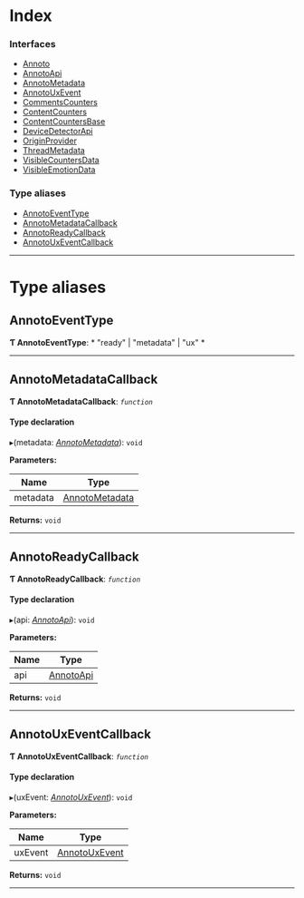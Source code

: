 

# Index

### Interfaces

* [Annoto](../interfaces/annoto.annoto-1.md)
* [AnnotoApi](../interfaces/annoto.annotoapi.md)
* [AnnotoMetadata](../interfaces/annoto.annotometadata.md)
* [AnnotoUxEvent](../interfaces/annoto.annotouxevent.md)
* [CommentsCounters](../interfaces/annoto.commentscounters.md)
* [ContentCounters](../interfaces/annoto.contentcounters.md)
* [ContentCountersBase](../interfaces/annoto.contentcountersbase.md)
* [DeviceDetectorApi](../interfaces/annoto.devicedetectorapi.md)
* [OriginProvider](../interfaces/annoto.originprovider.md)
* [ThreadMetadata](../interfaces/annoto.threadmetadata.md)
* [VisibleCountersData](../interfaces/annoto.visiblecountersdata.md)
* [VisibleEmotionData](../interfaces/annoto.visibleemotiondata.md)

### Type aliases

* [AnnotoEventType](annoto.md#annotoeventtype)
* [AnnotoMetadataCallback](annoto.md#annotometadatacallback)
* [AnnotoReadyCallback](annoto.md#annotoreadycallback)
* [AnnotoUxEventCallback](annoto.md#annotouxeventcallback)

---

# Type aliases

<a id="annotoeventtype"></a>

##  AnnotoEventType

**Ƭ AnnotoEventType**: * "ready" &#124; "metadata" &#124; "ux"
*

___
<a id="annotometadatacallback"></a>

##  AnnotoMetadataCallback

**Ƭ AnnotoMetadataCallback**: *`function`*

#### Type declaration
▸(metadata: *[AnnotoMetadata](../interfaces/annoto.annotometadata.md)*): `void`

**Parameters:**

| Name | Type |
| ------ | ------ |
| metadata | [AnnotoMetadata](../interfaces/annoto.annotometadata.md) |

**Returns:** `void`

___
<a id="annotoreadycallback"></a>

##  AnnotoReadyCallback

**Ƭ AnnotoReadyCallback**: *`function`*

#### Type declaration
▸(api: *[AnnotoApi](../interfaces/annoto.annotoapi.md)*): `void`

**Parameters:**

| Name | Type |
| ------ | ------ |
| api | [AnnotoApi](../interfaces/annoto.annotoapi.md) |

**Returns:** `void`

___
<a id="annotouxeventcallback"></a>

##  AnnotoUxEventCallback

**Ƭ AnnotoUxEventCallback**: *`function`*

#### Type declaration
▸(uxEvent: *[AnnotoUxEvent](../interfaces/annoto.annotouxevent.md)*): `void`

**Parameters:**

| Name | Type |
| ------ | ------ |
| uxEvent | [AnnotoUxEvent](../interfaces/annoto.annotouxevent.md) |

**Returns:** `void`

___

